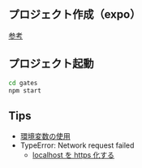 ## プロジェクト作成（expo）

[参考](https://www.mitsue.co.jp/knowledge/blog/frontend/202104/12_1712.html)

## プロジェクト起動

```bash
cd gates
npm start
```

## Tips

- [環境変数の使用](https://purpleeeee.com/posts/j-pb28bz-52)
- TypeError: Network request failed
  - [localhost を https 化する](https://web.dev/i18n/ja/how-to-use-local-https/)
